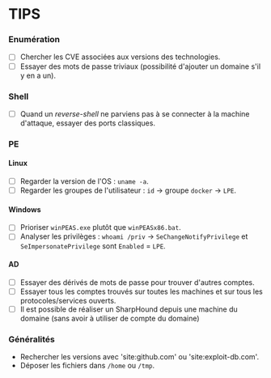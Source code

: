 # TIPS

### Enumération

* [ ] Chercher les CVE associées aux versions des technologies.
* [ ] Essayer des mots de passe triviaux (possibilité d'ajouter un domaine s'il y en a un).

### Shell

* [ ] Quand un _reverse-shell_ ne parviens pas à se connecter à la machine d'attaque, essayer des ports classiques.

### PE

#### Linux

* [ ] Regarder la version de l'OS : `uname -a`.
* [ ] Regarder les groupes de l'utilisateur : `id` -> groupe `docker` -> `LPE`.

#### Windows

* [ ] Prioriser `winPEAS.exe` plutôt que `winPEASx86.bat`.
* [ ] Analyser les privilèges : `whoami /priv` -> `SeChangeNotifyPrivilege` et `SeImpersonatePrivilege` sont `Enabled` = `LPE`.

#### AD

* [ ] Essayer des dérivés de mots de passe pour trouver d'autres comptes.
* [ ] Essayer tous les comptes trouvés sur toutes les machines et sur tous les protocoles/services ouverts.
* [ ] Il est possible de réaliser un SharpHound depuis une machine du domaine (sans avoir à utiliser de compte du domaine)

### Généralités

* Rechercher les versions avec 'site:github.com' ou 'site:exploit-db.com'.
* Déposer les fichiers dans `/home` ou `/tmp`.
